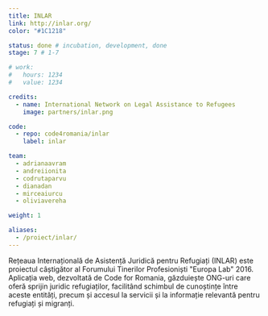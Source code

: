 ```yaml
---
title: INLAR
link: http://inlar.org/
color: "#1C1218"

status: done # incubation, development, done
stage: 7 # 1-7

# work:
#   hours: 1234
#   value: 1234

credits:
  - name: International Network on Legal Assistance to Refugees
    image: partners/inlar.png

code:
  - repo: code4romania/inlar
    label: inlar

team:
  - adrianaavram
  - andreiionita
  - codrutaparvu
  - dianadan
  - mirceaiurcu
  - oliviavereha

weight: 1

aliases:
  - /proiect/inlar/
---
```

Rețeaua Internațională de Asistență Juridică pentru Refugiați (INLAR) este proiectul câștigător al Forumului Tinerilor Profesioniști "Europa Lab" 2016. Aplicația web, dezvoltată de Code for Romania, găzduiește ONG-uri care oferă sprijin juridic refugiaților, facilitând schimbul de cunoștințe între aceste entități, precum și accesul la servicii și la informație relevantă pentru refugiați și migranți. 
